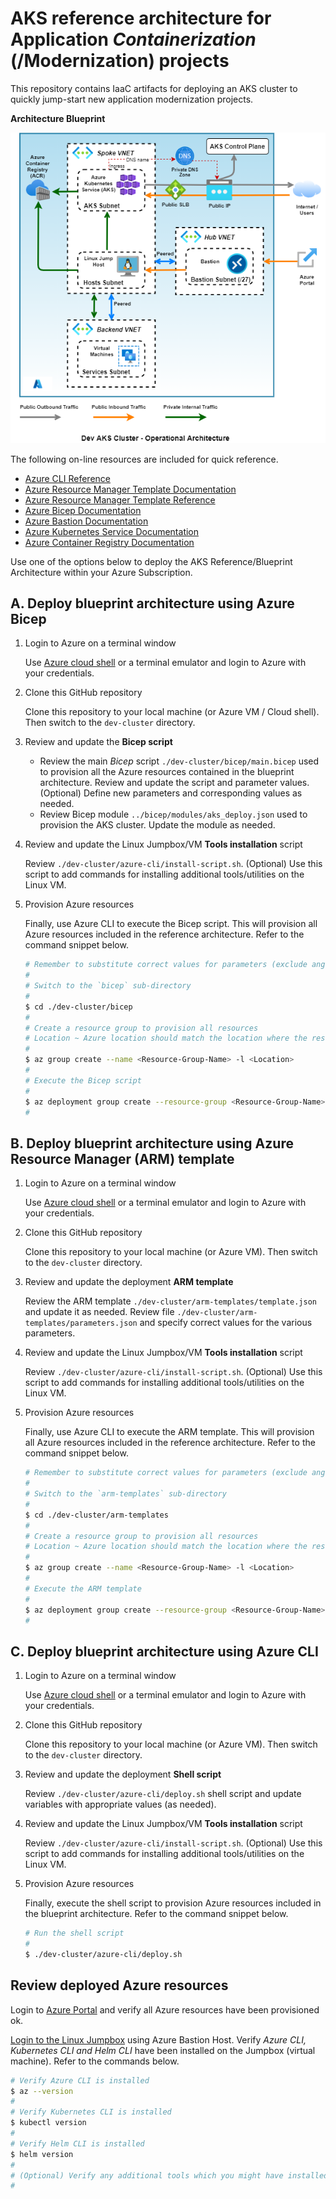 #  AKS reference architecture for Application *Containerization* (/Modernization) projects
This repository contains IaaC artifacts for deploying an AKS cluster to quickly jump-start new application modernization projects.

**Architecture Blueprint**

![alt tag](./images/dev-aks-cluster.PNG)

The following on-line resources are included for quick reference.

- [Azure CLI Reference](https://docs.microsoft.com/en-us/cli/azure/reference-index?view=azure-cli-latest)
- [Azure Resource Manager Template Documentation](https://docs.microsoft.com/en-us/azure/azure-resource-manager/templates/overview)
- [Azure Resource Manager Template Reference](https://docs.microsoft.com/en-us/azure/templates/)
- [Azure Bicep Documentation](https://docs.microsoft.com/en-us/azure/azure-resource-manager/bicep/overview)
- [Azure Bastion Documentation](https://docs.microsoft.com/en-us/azure/bastion/)
- [Azure Kubernetes Service Documentation](https://docs.microsoft.com/en-us/azure/aks/intro-kubernetes)
- [Azure Container Registry Documentation](https://docs.microsoft.com/en-us/azure/container-registry/)

Use one of the options below to deploy the AKS Reference/Blueprint Architecture within your Azure Subscription.

## A. Deploy blueprint architecture using Azure Bicep

1. Login to Azure on a terminal window

   Use [Azure cloud shell](https://shell.azure.com) or a terminal emulator and login to Azure with your credentials.

2. Clone this GitHub repository

   Clone this repository to your local machine (or Azure VM / Cloud shell).  Then switch to the `dev-cluster` directory.

3. Review and update the **Bicep script**

   - Review the main *Bicep* script `./dev-cluster/bicep/main.bicep` used to provision all the Azure resources contained in the blueprint architecture. Review and update the script and parameter values. (Optional) Define new parameters and corresponding values as needed.
   - Review Bicep module `../bicep/modules/aks_deploy.json` used to provision the AKS cluster. Update the module as needed.

4. Review and update the Linux Jumpbox/VM **Tools installation** script

   Review `./dev-cluster/azure-cli/install-script.sh`. (Optional) Use this script to add commands for installing additional tools/utilities on the Linux VM.

4. Provision Azure resources

   Finally, use Azure CLI to execute the Bicep script. This will provision all Azure resources included in the reference architecture.  Refer to the command snippet below.

   ```bash
   # Remember to substitute correct values for parameters (exclude angle '<', '>' brackets!)
   #
   # Switch to the `bicep` sub-directory
   #
   $ cd ./dev-cluster/bicep
   #
   # Create a resource group to provision all resources
   # Location ~ Azure location should match the location where the resources will be deloyed
   #
   $ az group create --name <Resource-Group-Name> -l <Location>
   #
   # Execute the Bicep script
   #
   $ az deployment group create --resource-group <Resource-Group-Name> --template-file main.bicep --parameters jump_vm_admin_pwd='vm-password' [ param2=value2 ...]
   #
   ```

## B. Deploy blueprint architecture using Azure Resource Manager (ARM) template

1. Login to Azure on a terminal window

   Use [Azure cloud shell](https://shell.azure.com) or a terminal emulator and login to Azure with your credentials.

2. Clone this GitHub repository

   Clone this repository to your local machine (or Azure VM).  Then switch to the `dev-cluster` directory.

3. Review and update the deployment **ARM template**

   Review the ARM template `./dev-cluster/arm-templates/template.json` and update it as needed.  Review file `./dev-cluster/arm-templates/parameters.json` and specify correct values for the various parameters.

4. Review and update the Linux Jumpbox/VM **Tools installation** script

   Review `./dev-cluster/azure-cli/install-script.sh`. (Optional) Use this script to add commands for installing additional tools/utilities on the Linux VM.

4. Provision Azure resources

   Finally, use Azure CLI to execute the ARM template. This will provision all Azure resources included in the reference architecture.  Refer to the command snippet below.

   ```bash
   # Remember to substitute correct values for parameters (exclude angle '<', '>' brackets!)
   #
   # Switch to the `arm-templates` sub-directory
   #
   $ cd ./dev-cluster/arm-templates
   #
   # Create a resource group to provision all resources
   # Location ~ Azure location should match the location where the resources will be deloyed
   #
   $ az group create --name <Resource-Group-Name> -l <Location>
   #
   # Execute the ARM template
   #
   $ az deployment group create --resource-group <Resource-Group-Name> --template-file template.json --parameters '@parameters.json'
   #
   ```

## C. Deploy blueprint architecture using Azure CLI

1. Login to Azure on a terminal window

   Use [Azure cloud shell](https://shell.azure.com) or a terminal emulator and login to Azure with your credentials.

2. Clone this GitHub repository
   
   Clone this repository to your local machine (or Azure VM).  Then switch to the `dev-cluster` directory.

3. Review and update the deployment **Shell script**

   Review `./dev-cluster/azure-cli/deploy.sh` shell script and update variables with appropriate values (as needed).

4. Review and update the Linux Jumpbox/VM **Tools installation** script

   Review `./dev-cluster/azure-cli/install-script.sh`. (Optional) Use this script to add commands for installing additional tools/utilities on the Linux VM.

4. Provision Azure resources

   Finally, execute the shell script to provision Azure resources included in the blueprint architecture.  Refer to the command snippet below.

   ```bash
   # Run the shell script
   #
   $ ./dev-cluster/azure-cli/deploy.sh
   ```

## Review deployed Azure resources

   Login to [Azure Portal](https://portal.azure.com) and verify all Azure resources have been provisioned ok.

   [Login to the Linux Jumpbox](https://docs.microsoft.com/en-us/azure/bastion/bastion-connect-vm-ssh) using Azure Bastion Host.  Verify *Azure CLI, Kubernetes CLI and Helm CLI* have been installed on the Jumpbox (virtual machine).  Refer to the commands below.

   ```bash
   # Verify Azure CLI is installed
   $ az --version
   #
   # Verify Kubernetes CLI is installed
   $ kubectl version
   #
   # Verify Helm CLI is installed
   $ helm version
   #
   # (Optional) Verify any additional tools which you might have installed ...
   #
   ```
